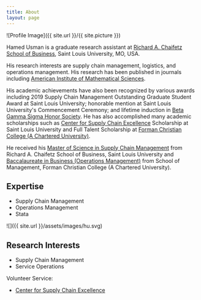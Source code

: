 ```yaml
---
title: About
layout: page
---
```

![Profile Image]({{ site.url }}/{{ site.picture }})

<p>Hamed Usman is a graduate research assistant at <a href="https://www.slu.edu/business">Richard A. Chaifetz School of Business</a>, Saint Louis University, MO, USA.</p>
<p>His research interests are supply chain management, logistics, and operations management. His research has been published in journals including <a href="https://www.aimsciences.org">American Institute of Mathematical Sciences</a>.</p>
<p>His academic achievements have also been recognized by various awards including 2019 Supply Chain Management Outstanding Graduate Student Award at Saint Louis University; honorable mention at Saint Louis University's Commencement Ceremony; and lifetime induction in <a href="https://www.betagammasigma.org">Beta Gamma Sigma Honor Society</a>. He has also accomplished many academic scholarships such as <a href="https://www.slu.edu/business/centers/supply-chain-excellence/index.php">Center for Supply Chain Excellence</a> Scholarship at Saint Louis University and Full Talent Scholarship at <a href="https://www.fccollege.edu.pk">Forman Christian College (A Chartered University)</a>.</p>
<p>He received his <a href="https://www.slu.edu/business/graduate/supply-chain-management">Master of Science in Supply Chain Management</a> from Richard A. Chaifetz School of Business, Saint Louis University and <a href="https://www.fccollege.edu.pk/baccalaureate-in-business/">Baccalaureate in Business (Operations Management)</a> from School of Management, Forman Christian College (A Chartered University).</p>

## Expertise
* Supply Chain Management
* Operations Management
* Stata

![]({{ site.url }}/assets/images/hu.svg)

## Research Interests
* Supply Chain Management
* Service Operations

Volunteer Service: 
- [Center for Supply Chain Excellence][]

[Richard A. Chaifetz School of Business]: https://www.slu.edu/business
[American Institute of Mathematical Sciences]: https://www.aimsciences.org
[Beta Gamma Sigma Honor Society]: https://www.betagammasigma.org
[Center for Supply Chain Excellence]: https://www.slu.edu/business/centers/supply-chain-excellence
[Forman Christian College (A Chartered University)]: https://www.fccollege.edu.pk
[Master of Science in Supply Chain Management]: https://www.slu.edu/business/graduate/supply-chain-management